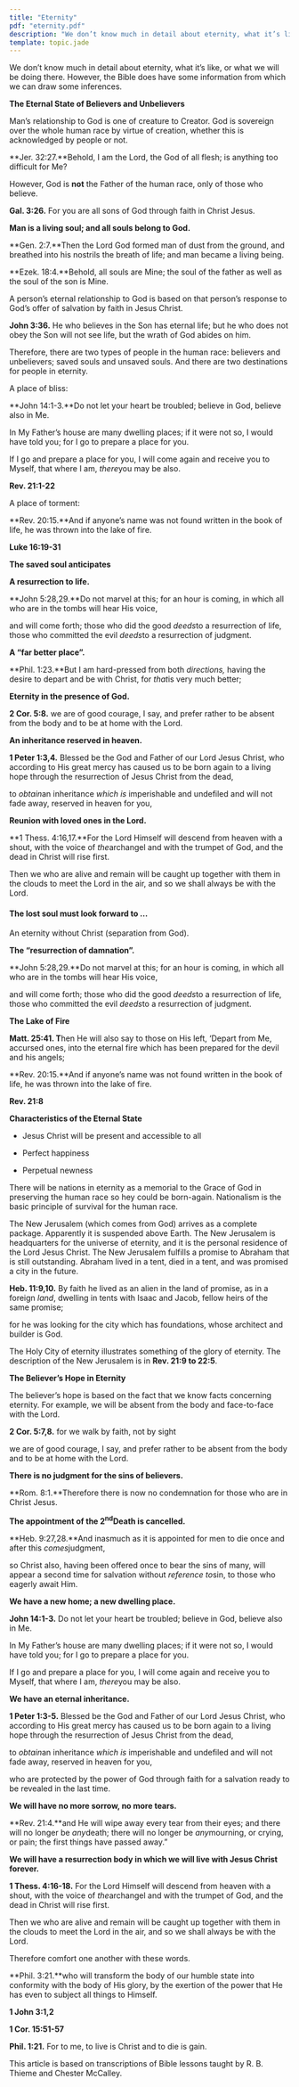 ```yaml
---
title: "Eternity"
pdf: "eternity.pdf"
description: "We don’t know much in detail about eternity, what it’s like, or what we will be doing there. However, the Bible does have some information from which we can draw some inferences."
template: topic.jade
---
```


We don’t know much in detail about eternity, what it’s like, or what we
will be doing there. However, the Bible does have some information from
which we can draw some inferences.

**The Eternal State of Believers and Unbelievers**

Man’s relationship to God is one of creature to Creator. God is
sovereign over the whole human race by virtue of creation, whether this
is acknowledged by people or not.

**Jer. 32:27.**Behold, I am the Lord, the God of all flesh; is anything
too difficult for Me?

However, God is **not** the Father of the human race, only of those who
believe.

**Gal. 3:26.** For you are all sons of God through faith in Christ
Jesus.

**Man is a living soul; and all souls belong to God.**

**Gen. 2:7.**Then the Lord God formed man of dust from the ground, and
breathed into his nostrils the breath of life; and man became a living
being.

**Ezek. 18:4.**Behold, all souls are Mine; the soul of the father as
well as the soul of the son is Mine.

A person’s eternal relationship to God is based on that person’s
response to God’s offer of salvation by faith in Jesus Christ.

**John 3:36.** He who believes in the Son has eternal life; but he who
does not obey the Son will not see life, but the wrath of God abides on
him.

Therefore, there are two types of people in the human race: believers
and unbelievers; saved souls and unsaved souls. And there are two
destinations for people in eternity.

A place of bliss:

**John 14:1-3.**Do not let your heart be troubled; believe in God,
believe also in Me.

In My Father’s house are many dwelling places; if it were not so, I
would have told you; for I go to prepare a place for you.

If I go and prepare a place for you, I will come again and receive you
to Myself, that where I am, *there*you may be also.

**Rev. 21:1-22**

A place of torment:

**Rev. 20:15.**And if anyone’s name was not found written in the book of
life, he was thrown into the lake of fire.

**Luke 16:19-31**

**The saved soul anticipates**

**A resurrection to life.**

**John 5:28,29.**Do not marvel at this; for an hour is coming, in which
all who are in the tombs will hear His voice,

and will come forth; those who did the good *deeds*to a resurrection of
life, those who committed the evil *deeds*to a resurrection of judgment.

**A “far better place”.**

**Phil. 1:23.**But I am hard-pressed from both *directions,* having the
desire to depart and be with Christ, for *that*is very much better;

**Eternity in the presence of God.**

**2 Cor. 5:8.** we are of good courage, I say, and prefer rather to be
absent from the body and to be at home with the Lord.

**An inheritance reserved in heaven.**

**1 Peter 1:3,4.** Blessed be the God and Father of our Lord Jesus
Christ, who according to His great mercy has caused us to be born again
to a living hope through the resurrection of Jesus Christ from the dead,

to *obtain*an inheritance *which is* imperishable and undefiled and will
not fade away, reserved in heaven for you,

**Reunion with loved ones in the Lord.**

**1 Thess. 4:16,17.**For the Lord Himself will descend from heaven with
a shout, with the voice of *the*archangel and with the trumpet of God,
and the dead in Christ will rise first.

Then we who are alive and remain will be caught up together with them in
the clouds to meet the Lord in the air, and so we shall always be with
the Lord.

#### The lost soul must look forward to …

An eternity without Christ (separation from God).

**The “resurrection of damnation”.**

**John 5:28,29.**Do not marvel at this; for an hour is coming, in which
all who are in the tombs will hear His voice,

and will come forth; those who did the good *deeds*to a resurrection of
life, those who committed the evil *deeds*to a resurrection of judgment.

**The Lake of Fire**

**Matt. 25:41. T**hen He will also say to those on His left, ‘Depart
from Me, accursed ones, into the eternal fire which has been prepared
for the devil and his angels;

**Rev. 20:15.**And if anyone’s name was not found written in the book of
life, he was thrown into the lake of fire.

**Rev. 21:8**

**Characteristics of the Eternal State**

-   Jesus Christ will be present and accessible to all

-   Perfect happiness

-   Perpetual newness

There will be nations in eternity as a memorial to the Grace of God in
preserving the human race so hey could be born-again. Nationalism is the
basic principle of survival for the human race.

The New Jerusalem (which comes from God) arrives as a complete package.
Apparently it is suspended above Earth. The New Jerusalem is
headquarters for the universe of eternity, and it is the personal
residence of the Lord Jesus Christ. The New Jerusalem fulfills a promise
to Abraham that is still outstanding. Abraham lived in a tent, died in a
tent, and was promised a city in the future.

**Heb. 11:9,10.** By faith he lived as an alien in the land of promise,
as in a foreign *land*, dwelling in tents with Isaac and Jacob, fellow
heirs of the same promise;

for he was looking for the city which has foundations, whose architect
and builder is God.

The Holy City of eternity illustrates something of the glory of
eternity. The description of the New Jerusalem is in **Rev. 21:9 to
22:5**.

**The Believer’s Hope in Eternity**

The believer’s hope is based on the fact that we know facts concerning
eternity. For example, we will be absent from the body and face-to-face
with the Lord.

**2 Cor. 5:7,8.** for we walk by faith, not by sight

we are of good courage, I say, and prefer rather to be absent from the
body and to be at home with the Lord.

**There is no judgment for the sins of believers.**

**Rom. 8:1.**Therefore there is now no condemnation for those who are in
Christ Jesus.

**The appointment of the 2**<sup>**nd**</sup>**Death is cancelled.**

**Heb. 9:27,28.**And inasmuch as it is appointed for men to die once and
after this *comes*judgment,

so Christ also, having been offered once to bear the sins of many, will
appear a second time for salvation without *reference to*sin, to those
who eagerly await Him.

**We have a new home; a new dwelling place.**

**John 14:1-3.** Do not let your heart be troubled; believe in God,
believe also in Me.

In My Father’s house are many dwelling places; if it were not so, I
would have told you; for I go to prepare a place for you.

If I go and prepare a place for you, I will come again and receive you
to Myself, that where I am, *there*you may be also.

**We have an eternal inheritance.**

**1 Peter 1:3-5.** Blessed be the God and Father of our Lord Jesus
Christ, who according to His great mercy has caused us to be born again
to a living hope through the resurrection of Jesus Christ from the dead,

to *obtain*an inheritance *which is* imperishable and undefiled and will
not fade away, reserved in heaven for you,

who are protected by the power of God through faith for a salvation
ready to be revealed in the last time.

**We will have no more sorrow, no more tears.**

**Rev. 21:4.**and He will wipe away every tear from their eyes; and
there will no longer be *any*death; there will no longer be
*any*mourning, or crying, or pain; the first things have passed away.”

**We will have a resurrection body in which we will live with Jesus
Christ forever.**

**1 Thess. 4:16-18.** For the Lord Himself will descend from heaven with
a shout, with the voice of *the*archangel and with the trumpet of God,
and the dead in Christ will rise first.

Then we who are alive and remain will be caught up together with them in
the clouds to meet the Lord in the air, and so we shall always be with
the Lord.

Therefore comfort one another with these words.

**Phil. 3:21.**who will transform the body of our humble state into
conformity with the body of His glory, by the exertion of the power that
He has even to subject all things to Himself.

**1 John 3:1,2**

**1 Cor. 15:51-57**

**Phil. 1:21.** For to me, to live is Christ and to die is gain.

This article is based on transcriptions of Bible lessons taught by R. B. Thieme and Chester McCalley.
